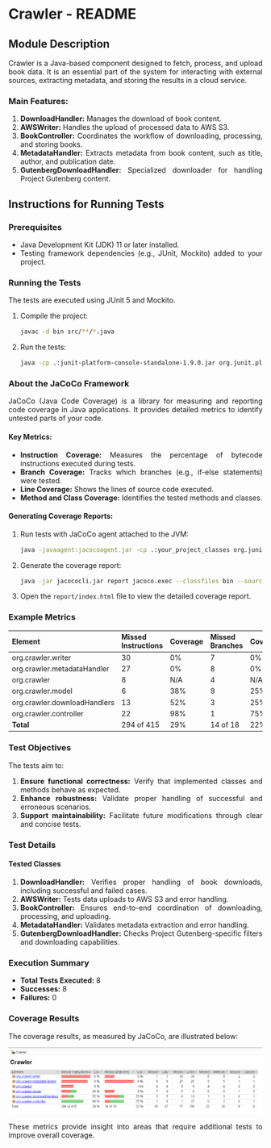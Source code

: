 # Crawler - README

<div align="justify">

## Module Description
Crawler is a Java-based component designed to fetch, process, and upload book data. It is an essential part of the system for interacting with external sources, extracting metadata, and storing the results in a cloud service.

### Main Features:
1. **DownloadHandler:** Manages the download of book content.
2. **AWSWriter:** Handles the upload of processed data to AWS S3.
3. **BookController:** Coordinates the workflow of downloading, processing, and storing books.
4. **MetadataHandler:** Extracts metadata from book content, such as title, author, and publication date.
5. **GutenbergDownloadHandler:** Specialized downloader for handling Project Gutenberg content.

## Instructions for Running Tests

### Prerequisites
- Java Development Kit (JDK) 11 or later installed.
- Testing framework dependencies (e.g., JUnit, Mockito) added to your project.

### Running the Tests
The tests are executed using JUnit 5 and Mockito.

1. Compile the project:
   ```bash
   javac -d bin src/**/*.java
   ```
2. Run the tests:
   ```bash
   java -cp .:junit-platform-console-standalone-1.9.0.jar org.junit.platform.console.ConsoleLauncher --scan-classpath
   ```

### About the JaCoCo Framework
JaCoCo (Java Code Coverage) is a library for measuring and reporting code coverage in Java applications. It provides detailed metrics to identify untested parts of your code.

#### Key Metrics:
- **Instruction Coverage:** Measures the percentage of bytecode instructions executed during tests.
- **Branch Coverage:** Tracks which branches (e.g., if-else statements) were tested.
- **Line Coverage:** Shows the lines of source code executed.
- **Method and Class Coverage:** Identifies the tested methods and classes.

#### Generating Coverage Reports:
1. Run tests with JaCoCo agent attached to the JVM:
   ```bash
   java -javaagent:jacocoagent.jar -cp .:your_project_classes org.junit.platform.console.ConsoleLauncher --scan-classpath
   ```
2. Generate the coverage report:
   ```bash
   java -jar jacococli.jar report jacoco.exec --classfiles bin --sourcefiles src --html report
   ```
3. Open the `report/index.html` file to view the detailed coverage report.

### Example Metrics

| Element                          | Missed Instructions | Coverage | Missed Branches | Coverage | Missed Lines | Coverage | Missed Methods | Missed Classes |
|----------------------------------|---------------------|----------|-----------------|----------|--------------|----------|----------------|----------------|
| org.crawler.writer               | 30                  | 0%       | 7               | 0%       | 30           | 0%       | 6              | 2              |
| org.crawler.metadataHandler      | 27                  | 0%       | 8               | 0%       | 27           | 0%       | 5              | 1              |
| org.crawler                      | 8                   | N/A      | 4               | N/A      | 8            | N/A      | 4              | 2              |
| org.crawler.model                | 6                   | 38%      | 9               | 25%      | 6            | 38%      | 6              | 1              |
| org.crawler.downloadHandlers     | 13                  | 52%      | 3               | 25%      | 13           | 52%      | 3              | 1              |
| org.crawler.controller           | 22                  | 98%      | 1               | 75%      | 22           | 98%      | 0              | 0              |
| **Total**                        | 294 of 415          | 29%      | 14 of 18        | 22%      | 106          | 22%      | 22             | 6              |

### Test Objectives
The tests aim to:
1. **Ensure functional correctness:** Verify that implemented classes and methods behave as expected.
2. **Enhance robustness:** Validate proper handling of successful and erroneous scenarios.
3. **Support maintainability:** Facilitate future modifications through clear and concise tests.

### Test Details

#### Tested Classes

1. **DownloadHandler:** Verifies proper handling of book downloads, including successful and failed cases.
2. **AWSWriter:** Tests data uploads to AWS S3 and error handling.
3. **BookController:** Ensures end-to-end coordination of downloading, processing, and uploading.
4. **MetadataHandler:** Validates metadata extraction and error handling.
5. **GutenbergDownloadHandler:** Checks Project Gutenberg-specific filters and downloading capabilities.

### Execution Summary
- **Total Tests Executed:** 8
- **Successes:** 8
- **Failures:** 0

### Coverage Results
The coverage results, as measured by JaCoCo, are illustrated below:

![Coverage Report](image.png)

These metrics provide insight into areas that require additional tests to improve overall coverage.

